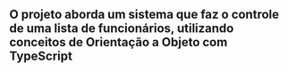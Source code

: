 ## O projeto aborda um sistema que faz o controle de uma lista de funcionários, utilizando conceitos de Orientação a Objeto com TypeScript